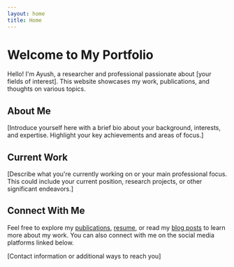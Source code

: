 ```yaml
---
layout: home
title: Home
---
```


# Welcome to My Portfolio

Hello! I'm Ayush, a researcher and professional passionate about [your fields of interest]. This website showcases my work, publications, and thoughts on various topics.

## About Me

[Introduce yourself here with a brief bio about your background, interests, and expertise. Highlight your key achievements and areas of focus.]

## Current Work

[Describe what you're currently working on or your main professional focus. This could include your current position, research projects, or other significant endeavors.]

## Connect With Me

Feel free to explore my [publications](/publications), [resume](/resume), or read my [blog posts](/blog) to learn more about my work. You can also connect with me on the social media platforms linked below.

[Contact information or additional ways to reach you] 
